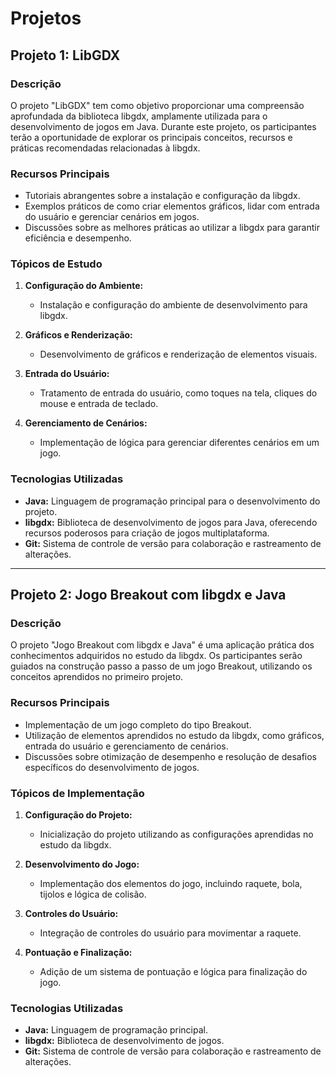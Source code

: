 # Projetos

## Projeto 1: LibGDX

### Descrição
O projeto "LibGDX" tem como objetivo proporcionar uma compreensão aprofundada da biblioteca libgdx, amplamente utilizada para o desenvolvimento de jogos em Java. Durante este projeto, os participantes terão a oportunidade de explorar os principais conceitos, recursos e práticas recomendadas relacionadas à libgdx.

### Recursos Principais
- Tutoriais abrangentes sobre a instalação e configuração da libgdx.
- Exemplos práticos de como criar elementos gráficos, lidar com entrada do usuário e gerenciar cenários em jogos.
- Discussões sobre as melhores práticas ao utilizar a libgdx para garantir eficiência e desempenho.

### Tópicos de Estudo
1. **Configuração do Ambiente:**
   - Instalação e configuração do ambiente de desenvolvimento para libgdx.

2. **Gráficos e Renderização:**
   - Desenvolvimento de gráficos e renderização de elementos visuais.

3. **Entrada do Usuário:**
   - Tratamento de entrada do usuário, como toques na tela, cliques do mouse e entrada de teclado.

4. **Gerenciamento de Cenários:**
   - Implementação de lógica para gerenciar diferentes cenários em um jogo.

### Tecnologias Utilizadas
- **Java:** Linguagem de programação principal para o desenvolvimento do projeto.
- **libgdx:** Biblioteca de desenvolvimento de jogos para Java, oferecendo recursos poderosos para criação de jogos multiplataforma.
- **Git:** Sistema de controle de versão para colaboração e rastreamento de alterações.

---

## Projeto 2: Jogo Breakout com libgdx e Java

### Descrição
O projeto "Jogo Breakout com libgdx e Java" é uma aplicação prática dos conhecimentos adquiridos no estudo da libgdx. Os participantes serão guiados na construção passo a passo de um jogo Breakout, utilizando os conceitos aprendidos no primeiro projeto.

### Recursos Principais
- Implementação de um jogo completo do tipo Breakout.
- Utilização de elementos aprendidos no estudo da libgdx, como gráficos, entrada do usuário e gerenciamento de cenários.
- Discussões sobre otimização de desempenho e resolução de desafios específicos do desenvolvimento de jogos.

### Tópicos de Implementação
1. **Configuração do Projeto:**
   - Inicialização do projeto utilizando as configurações aprendidas no estudo da libgdx.

2. **Desenvolvimento do Jogo:**
   - Implementação dos elementos do jogo, incluindo raquete, bola, tijolos e lógica de colisão.

3. **Controles do Usuário:**
   - Integração de controles do usuário para movimentar a raquete.

4. **Pontuação e Finalização:**
   - Adição de um sistema de pontuação e lógica para finalização do jogo.

### Tecnologias Utilizadas
- **Java:** Linguagem de programação principal.
- **libgdx:** Biblioteca de desenvolvimento de jogos.
- **Git:** Sistema de controle de versão para colaboração e rastreamento de alterações.
